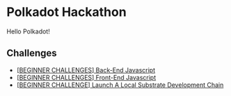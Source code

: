 # Polkadot Hackathon

Hello Polkadot!

## Challenges

- [[BEGINNER CHALLENGES] Back-End Javascript](https://github.com/EvansLyb/polkadot-hackathon/tree/master/backend-js)
- [[BEGINNER CHALLENGES] Front-End Javascript](https://github.com/EvansLyb/polkadot-hackathon/tree/master/frontend)
- [[BEGINNER CHALLENGE] Launch A Local Substrate Development Chain](https://github.com/EvansLyb/polkadot-hackathon/tree/master/local-dev-chain/1.png)

